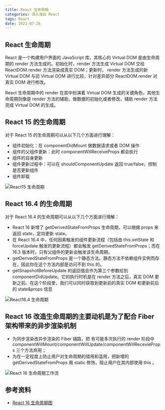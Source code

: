 ```yaml
---
title: React 生命周期
categories: 深入浅出 React
tags: React
date: 2021-07-26
---
```


## React 生命周期

React 是一个构建用户界面的 JavaScript 库，其核心的 Virtual DOM 是由生命周期的 render 方法生成的。初始化时，render 方法生成 Virtual DOM 交给 ReactDOM.render 方法渲染成真实 DOM；更新时， render 方法生成的新 Virtual DOM 与旧 Virtual DOM 进行比较，针对差异部分 ReactDOM.render 对真实 DOM 进行修改。

React 生命周期中的 render 在其中扮演着 Virtual DOM 生成的关键角色，其他生命周期则像是 render 方法的辅助，做数据的初始化或者修改，辅助 render 方法完成 Virtual DOM 的生成。

<!-- more -->

## React 15 的生命周期

对于 React 15 的生命周期可以从以下几个方面进行理解：

- 组件初始化：在 componentDidMount 做数据请求或者 DOM 操作
- 组件的父组件更新：此时 componentWillReceiveProps 都会执行
- 组件的自身更新
- 组件更新过程中：可以在 shouldComponentUpdate 返回 true/false，控制是否更新组件
- 组件卸载

![React15 生命周期](./react15-lifecycle.png)

## React 16.4 的生命周期

对于 React 16.4 的生命周期可以从以下几个方面进行理解：

- React 16 新增了 getDerivedStateFromProps 生命周期，可以根据 props 来返回 state，定向更新 state。
- 在 React 16.4 中，任何因素触发的组件更新流程（包括由 this.setState 和 forceUpdate 触发的更新流程）都会触发 getDerivedStateFromProps；而在 16.3 版本时，只有父组件的更新会触发该生命周期。
- getDerivedStateFromProps 是一个静态方法。静态方法不依赖组件实例而存在，因此你在这个方法内部是访问不到 this 的。
- getSnapshotBeforeUpdate 的返回值会作为第三个参数给到 componentDidUpdate。它的执行时机是在 render 方法之后，真实 DOM 更新之前。在这个阶段里，我们可以同时获取到更新前的真实 DOM 和更新前后的 state&props 信息

![React16.4 生命周期](./react16.4-lifecycle.png)

## React 16 改造生命周期的主要动机是为了配合 Fiber 架构带来的异步渲染机制

- 为同步渲染改异步渲染的 Fiber 铺路，把 有可能多次执行的 render 阶段中 componentWillMount/componentWillUpdate/componentWillRecevieProps 三个方法弃用；
- 为在一定程度上防止用户对生命周期的错用和滥用，把新增的 getDerivedStateFromProps 用 static 修饰，阻止用户在其内部使用 this 。

![React 16 生命周期工作流](./process.png)

## 参考资料

- [React 16 生命周期图](https://projects.wojtekmaj.pl/react-lifecycle-methods-diagram/)
